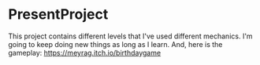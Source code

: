# PresentProject
This project contains different levels that I've used different mechanics. I'm going to keep doing new things as long as I learn. 
And, here is the gameplay:  https://meyrag.itch.io/birthdaygame
